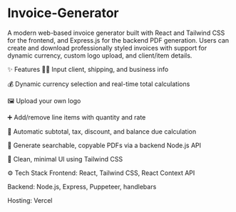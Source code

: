 # Invoice-Generator

A modern web-based invoice generator built with React and Tailwind CSS for the frontend, and Express.js for the backend PDF generation. Users can create and download professionally styled invoices with support for dynamic currency, custom logo upload, and client/item details.

✨ Features
🧑‍💼 Input client, shipping, and business info

💰 Dynamic currency selection and real-time total calculations

🖼 Upload your own logo

➕ Add/remove line items with quantity and rate

🧾 Automatic subtotal, tax, discount, and balance due calculation

📄 Generate searchable, copyable PDFs via a backend Node.js API

🎯 Clean, minimal UI using Tailwind CSS

⚙️ Tech Stack
Frontend: React, Tailwind CSS, React Context API

Backend: Node.js, Express, Puppeteer, handlebars

Hosting: Vercel
